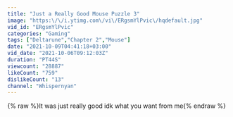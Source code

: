 ```yaml
---
title: "Just a Really Good Mouse Puzzle 3"
image: "https:\/\/i.ytimg.com\/vi\/ERgsmYlPvic\/hqdefault.jpg"
vid_id: "ERgsmYlPvic"
categories: "Gaming"
tags: ["Deltarune","Chapter 2","Mouse"]
date: "2021-10-09T04:41:18+03:00"
vid_date: "2021-10-06T09:12:03Z"
duration: "PT44S"
viewcount: "28887"
likeCount: "759"
dislikeCount: "13"
channel: "Whispernyan"
---
```

{% raw %}It was just really good idk what you want from me{% endraw %}
